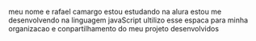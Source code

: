 meu nome e rafael camargo
estou estudando na alura
estou me desenvolvendo na linguagem javaScript
ultilizo esse espaca para minha organizacao e conpartilhamento do meu projeto desenvolvidos
